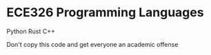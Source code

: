 # ECE326 Programming Languages

Python
Rust
C++

Don't copy this code and get everyone an academic offense 
